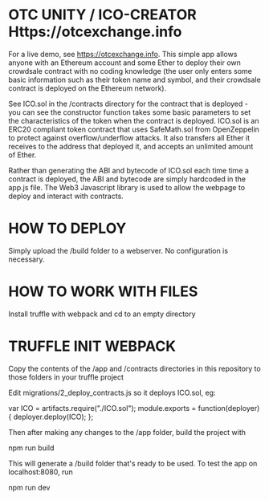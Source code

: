 # OTC UNITY / ICO-CREATOR Https://otcexchange.info

For a live demo, see https://otcexchange.info. This simple app allows anyone with an Ethereum account and some Ether to deploy their own crowdsale contract with no coding knowledge (the user only enters some basic information such as their token name and symbol, and their crowdsale contract is deployed on the Ethereum network). 

See ICO.sol in the /contracts directory for the contract that is deployed - you can see the constructor function takes some basic parameters to set the characteristics of the token when the contract is deployed. ICO.sol is an ERC20 compliant token contract that uses SafeMath.sol from OpenZeppelin to protect against overflow/underflow attacks. It also transfers all Ether it receives to the address that deployed it, and accepts an unlimited amount of Ether.

Rather than generating the ABI and bytecode of ICO.sol each time time a contract is deployed, the ABI and bytecode are simply hardcoded in the app.js file. The Web3 Javascript library is used to allow the webpage to deploy and interact with contracts.

# HOW TO DEPLOY
Simply upload the /build folder to a webserver. No configuration is necessary.

# HOW TO WORK WITH FILES
Install truffle with webpack and cd to an empty directory

# TRUFFLE INIT WEBPACK

Copy the contents of the /app and /contracts directories in this repository to those folders in your truffle project

Edit migrations/2_deploy_contracts.js so it deploys ICO.sol, eg:

var ICO = artifacts.require("./ICO.sol"); module.exports = function(deployer) { deployer.deploy(ICO); };

Then after making any changes to the /app folder, build the project with

npm run build

This will generate a /build folder that's ready to be used. To test the app on localhost:8080, run

npm run dev


